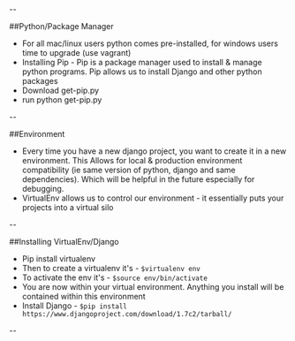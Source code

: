 --

##Python/Package Manager
- For all mac/linux users python comes pre-installed, for windows users time to upgrade (use vagrant)
- Installing Pip - Pip is a package manager used to install & manage python programs. Pip allows us to install Django and other python packages
- Download get-pip.py
- run python get-pip.py

--

##Environment
- Every time you have a new django project, you want  to create it in a new environment. This Allows for local & production environment compatibility (ie same version of python, django and same dependencies). Which will be helpful in the future especially for debugging.
- VirtualEnv allows us to control our environment - it essentially puts your projects into a virtual silo

--

##Installing VirtualEnv/Django
- Pip install virtualenv
- Then to create a virtualenv it's - `$virtualenv env`
- To activate the env it's - `$source env/bin/activate`
- You are now within your virtual environment. Anything you install will be contained within this environment
- Install Django - `$pip install https://www.djangoproject.com/download/1.7c2/tarball/`

--




